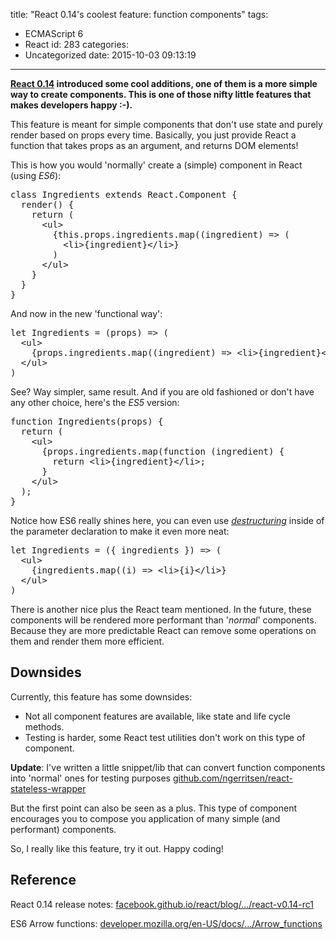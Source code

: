 title: "React 0.14's coolest feature: function components"
tags:
  - ECMAScript 6
  - React
id: 283
categories:
  - Uncategorized
date: 2015-10-03 09:13:19
---

**[React 0.14](https://facebook.github.io/react/blog/2015/09/10/react-v0.14-rc1.html) introduced some cool additions, one of them is a more simple way to create components. This is one of those nifty little features that makes developers happy :-).**

<!-- more -->

This feature is meant for simple components that don't use state and purely render based on props every time. Basically, you just provide React a function that takes props as an argument, and returns DOM elements!

This is how you would 'normally' create a (simple) component in React (using _ES6_):
<pre class="lang:js decode:true">class Ingredients extends React.Component {
  render() {
    return (
      &lt;ul&gt;
        {this.props.ingredients.map((ingredient) =&gt; (
          &lt;li&gt;{ingredient}&lt;/li&gt;}
        )
      &lt;/ul&gt;
    }
  }
}</pre>
And now in the new 'functional way':
<pre class="lang:js decode:true">let Ingredients = (props) =&gt; (
  &lt;ul&gt;
    {props.ingredients.map((ingredient) =&gt; &lt;li&gt;{ingredient}&lt;/li&gt;}
  &lt;/ul&gt;
)</pre>
See? Way simpler, same result. And if you are old fashioned or don't have any other choice, here's the _ES5_ version:
<pre class="lang:default decode:true">function Ingredients(props) {
  return (
    &lt;ul&gt;
      {props.ingredients.map(function (ingredient) {
        return &lt;li&gt;{ingredient}&lt;/li&gt;;
      }
    &lt;/ul&gt;
  );
}</pre>
Notice how ES6 really shines here, you can even use _[destructuring](https://developer.mozilla.org/en/docs/Web/JavaScript/Reference/Operators/Destructuring_assignment)_ inside of the parameter declaration to make it even more neat:
<pre class="lang:js decode:true">let Ingredients = ({ ingredients }) =&gt; (
  &lt;ul&gt;
    {ingredients.map((i) =&gt; &lt;li&gt;{i}&lt;/li&gt;}
  &lt;/ul&gt;
)</pre>
There is another nice plus the React team mentioned. In the future, these components will be rendered more performant than '_normal_' components. Because they are more predictable React can remove some operations on them and render them more efficient.

## Downsides

Currently, this feature has some downsides:

*   Not all component features are available, like state and life cycle methods.
*   Testing is harder, some React test utilities don't work on this type of component.

**Update**: I've written a little snippet/lib that can convert function components into 'normal' ones for testing purposes [github.com/ngerritsen/react-stateless-wrapper](https://github.com/ngerritsen/react-stateless-wrapper)

But the first point can also be seen as a plus. This type of component encourages you to compose you application of many simple (and performant) components.

So, I really like this feature, try it out. Happy coding!

## Reference

React 0.14 release notes: [facebook.github.io/react/blog/.../react-v0.14-rc1](https://facebook.github.io/react/blog/2015/09/10/react-v0.14-rc1.html)

ES6 Arrow functions: [developer.mozilla.org/en-US/docs/.../Arrow_functions](https://developer.mozilla.org/en-US/docs/Web/JavaScript/Reference/Functions/Arrow_functions)

&nbsp;
